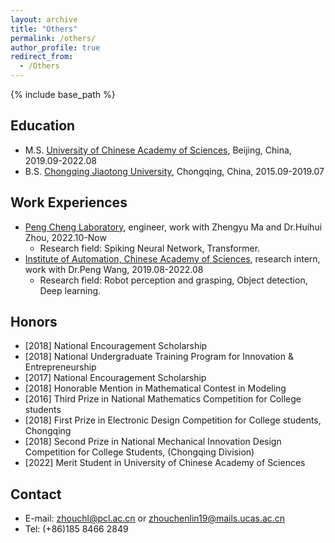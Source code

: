 ```yaml
---
layout: archive
title: "Others"
permalink: /others/
author_profile: true
redirect_from:
  - /Others
---
```

{% include base_path %}

Education
-----
- M.S. [University of Chinese Academy of Sciences](https://www.ucas.ac.cn/), Beijing, China, 2019.09-2022.08
- B.S. [Chongqing Jiaotong University](https://www.cqjtu.edu.cn/), Chongqing, China, 2015.09-2019.07

Work Experiences
-----
* [Peng Cheng Laboratory](https://www.pcl.ac.cn/), engineer, work with Zhengyu Ma and Dr.Huihui Zhou, 2022.10-Now
  * Research field: Spiking Neural Network, Transformer.
* [Institute of Automation, Chinese Academy of Sciences](http://www.ia.cas.cn/), research intern, work with Dr.Peng Wang, 2019.08-2022.08
  * Research field: Robot perception and grasping, Object detection, Deep learning.
  
Honors
-----

* [2018] National Encouragement Scholarship
* [2018] National Undergraduate Training Program for Innovation & Entrepreneurship
* [2017] National Encouragement Scholarship
* [2018] Honorable Mention in Mathematical Contest in Modeling
* [2016] Third Prize in National Mathematics Competition for College students
* [2018] First Prize in Electronic Design Competition for College students, Chongqing
* [2018] Second Prize in National Mechanical Innovation Design Competition for College Students, (Chongqing Division)
* [2022] Merit Student in University of Chinese Academy of Sciences


Contact
-----
- E-mail: zhouchl@pcl.ac.cn or zhouchenlin19@mails.ucas.ac.cn
- Tel: (+86)185 8466 2849


<!-- Skills
-----
* Skill 1
* Skill 2
  * Sub-skill 2.1
  * Sub-skill 2.2
  * Sub-skill 2.3
* Skill 3 -->


<!-- Publications
======
  <ul>{% for post in site.publications %}
    {% include archive-single-cv.html %}
  {% endfor %}</ul>
  
  
Service and leadership
======
* Currently signed in to 43 different slack teams -->
